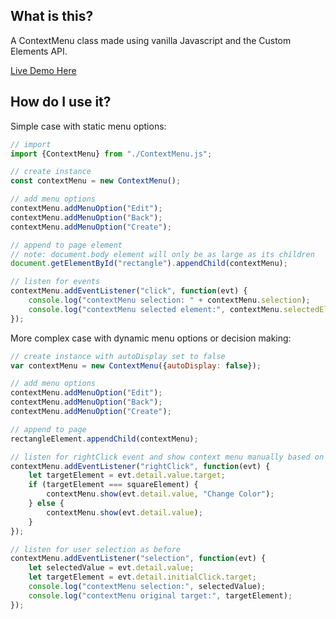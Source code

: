 ## What is this?
A ContextMenu class made using vanilla Javascript and the Custom Elements API.

[Live Demo Here](https://shootTheLuck.github.io/Context-Menu)

## How do I use it?

Simple case with static menu options:
```javascript
// import
import {ContextMenu} from "./ContextMenu.js";

// create instance
const contextMenu = new ContextMenu();

// add menu options
contextMenu.addMenuOption("Edit");
contextMenu.addMenuOption("Back");
contextMenu.addMenuOption("Create");

// append to page element
// note: document.body element will only be as large as its children
document.getElementById("rectangle").appendChild(contextMenu);

// listen for events
contextMenu.addEventListener("click", function(evt) {
    console.log("contextMenu selection: " + contextMenu.selection);
    console.log("contextMenu selected element:", contextMenu.selectedElement);
});
```

More complex case with dynamic menu options or decision making:
```javascript
// create instance with autoDisplay set to false
var contextMenu = new ContextMenu({autoDisplay: false});

// add menu options
contextMenu.addMenuOption("Edit");
contextMenu.addMenuOption("Back");
contextMenu.addMenuOption("Create");

// append to page
rectangleElement.appendChild(contextMenu);

// listen for rightClick event and show context menu manually based on app logic
contextMenu.addEventListener("rightClick", function(evt) {
    let targetElement = evt.detail.value.target;
    if (targetElement === squareElement) {
        contextMenu.show(evt.detail.value, "Change Color");
    } else {
        contextMenu.show(evt.detail.value);
    }
});

// listen for user selection as before
contextMenu.addEventListener("selection", function(evt) {
    let selectedValue = evt.detail.value;
    let targetElement = evt.detail.initialClick.target;
    console.log("contextMenu selection:", selectedValue);
    console.log("contextMenu original target:", targetElement);
});
```

